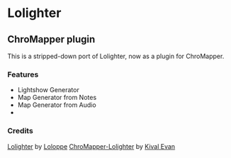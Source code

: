 # Lolighter

## ChroMapper plugin

This is a stripped-down port of Lolighter, now as a plugin for ChroMapper.

### Features

-   Lightshow Generator
-   Map Generator from Notes
-   Map Generator from Audio
-   

### Credits

[Lolighter](https://github.com/Loloppe/Lolighter) by [Loloppe](https://github.com/Loloppe)
[ChroMapper-Lolighter](https://github.com/KivalEvan/ChroMapper-Lolighter) by [Kival Evan](https://github.com/KivalEvan/)
